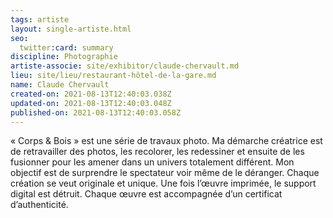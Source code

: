 ```yaml
---
tags: artiste
layout: single-artiste.html
seo:
  twitter:card: summary
discipline: Photographie
artiste-associe: site/exhibitor/claude-chervault.md
lieu: site/lieu/restaurant-hôtel-de-la-gare.md
name: Claude Chervault
created-on: 2021-08-13T12:40:03.038Z
updated-on: 2021-08-13T12:40:03.048Z
published-on: 2021-08-13T12:40:03.058Z
---
```

<!--StartFragment-->

« Corps & Bois » est une série de travaux photo. Ma démarche créatrice est de retravailler des photos, les recolorer, les redessiner et ensuite de les fusionner pour les amener dans un univers totalement différent. Mon objectif est de surprendre le spectateur voir même de le déranger. Chaque création se veut originale et unique. Une fois l’œuvre imprimée, le support digital est détruit. Chaque œuvre est accompagnée d’un certificat d’authenticité.



<!--EndFragment-->